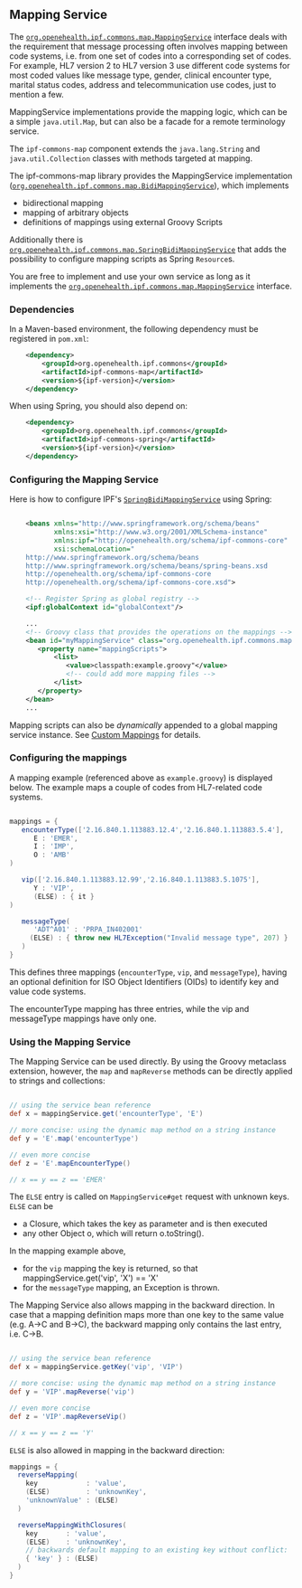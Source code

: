 ## Mapping Service

The [`org.openehealth.ipf.commons.map.MappingService`](../apidocs/org/openehealth/ipf/commons/map/MappingService.html)
interface deals with the requirement that message processing often
involves mapping between code systems, i.e. from one set of codes into a corresponding set of codes.
For example, HL7 version 2 to HL7 version 3 use different code systems for most coded values like message type, gender,
clinical encounter type, marital status codes, address and telecommunication use codes, just to mention a few.

MappingService implementations provide the mapping logic, which can be a simple `java.util.Map`, but can also be a facade for a
remote terminology service.

The `ipf-commons-map` component extends the `java.lang.String` and `java.util.Collection` classes with methods targeted at mapping.

The ipf-commons-map library provides the MappingService implementation
([`org.openehealth.ipf.commons.map.BidiMappingService`](../apidocs/org/openehealth/ipf/commons/map/BidiMappingService.html)), which implements

*  bidirectional mapping
*  mapping of arbitrary objects
*  definitions of mappings using external Groovy Scripts

Additionally there is [`org.openehealth.ipf.commons.map.SpringBidiMappingService`](../apidocs/org/openehealth/ipf/commons/map/SpringBidiMappingService.html)
that adds the possibility to configure mapping scripts as Spring `Resource`s.

You are free to implement and use your own service as long as it implements the
[`org.openehealth.ipf.commons.map.MappingService`](../apidocs/org/openehealth/ipf/commons/map/MappingService.html) interface.


### Dependencies

In a Maven-based environment, the following dependency must be registered in `pom.xml`:

```xml
    <dependency>
        <groupId>org.openehealth.ipf.commons</groupId>
        <artifactId>ipf-commons-map</artifactId>
        <version>${ipf-version}</version>
    </dependency>
```

When using Spring, you should also depend on:

```xml
    <dependency>
        <groupId>org.openehealth.ipf.commons</groupId>
        <artifactId>ipf-commons-spring</artifactId>
        <version>${ipf-version}</version>
    </dependency>
```

### Configuring the Mapping Service

Here is how to configure IPF's [`SpringBidiMappingService`](../apidocs/org/openehealth/ipf/commons/map/SpringBidiMappingService.html) using Spring:

```xml

    <beans xmlns="http://www.springframework.org/schema/beans"
           xmlns:xsi="http://www.w3.org/2001/XMLSchema-instance"
           xmlns:ipf="http://openehealth.org/schema/ipf-commons-core"
           xsi:schemaLocation="
    http://www.springframework.org/schema/beans
    http://www.springframework.org/schema/beans/spring-beans.xsd
    http://openehealth.org/schema/ipf-commons-core
    http://openehealth.org/schema/ipf-commons-core.xsd">

    <!-- Register Spring as global registry -->
    <ipf:globalContext id="globalContext"/>

    ...
    <!-- Groovy class that provides the operations on the mappings -->
    <bean id="myMappingService" class="org.openehealth.ipf.commons.map.SpringBidiMappingService">
       <property name="mappingScripts">
           <list>
              <value>classpath:example.groovy"</value>
              <!-- could add more mapping files -->
           </list>
       </property>
    </bean>
    ...

```

Mapping scripts can also be *dynamically* appended to a global mapping service instance.
See [Custom Mappings](customMappings.md) for details.


### Configuring the mappings

A mapping example (referenced above as `example.groovy`) is displayed below.
The example maps a couple of codes from HL7-related code systems.

```groovy

mappings = {
   encounterType(['2.16.840.1.113883.12.4','2.16.840.1.113883.5.4'],
      E : 'EMER',
      I : 'IMP',
      O : 'AMB'
)

   vip(['2.16.840.1.113883.12.99','2.16.840.1.113883.5.1075'],
      Y : 'VIP',
      (ELSE) : { it }
)

   messageType(
      'ADT^A01' : 'PRPA_IN402001'
     (ELSE) : { throw new HL7Exception("Invalid message type", 207) }
   )
}

```

This defines three mappings (`encounterType`, `vip`, and `messageType`), having an optional definition for
ISO Object Identifiers (OIDs) to identify key and value code systems.

The encounterType mapping has three entries, while the vip and messageType mappings have only one.


### Using the Mapping Service

The Mapping Service can be used directly. By using the Groovy metaclass extension, however, the `map` and
`mapReverse` methods can be directly applied to strings and collections:

```groovy

// using the service bean reference
def x = mappingService.get('encounterType', 'E')

// more concise: using the dynamic map method on a string instance
def y = 'E'.map('encounterType')

// even more concise
def z = 'E'.mapEncounterType()

// x == y == z == 'EMER'

```

The `ELSE` entry is called on `MappingService#get` request with unknown keys. `ELSE` can be

* a Closure, which takes the key as parameter and is then executed
* any other Object o, which will return o.toString().

In the mapping example above,

* for the `vip` mapping the key is returned, so that mappingService.get('vip', 'X') == 'X'
* for the `messageType` mapping, an Exception is thrown.


The Mapping Service also allows mapping in the backward direction.
In case that a mapping definition maps more than one key to the same value (e.g. A->C and B->C),
the backward mapping only contains the last entry, i.e. C->B.

```groovy

// using the service bean reference
def x = mappingService.getKey('vip', 'VIP')

// more concise: using the dynamic map method on a string instance
def y = 'VIP'.mapReverse('vip')

// even more concise
def z = 'VIP'.mapReverseVip()

// x == y == z == 'Y'
```

`ELSE` is also allowed in mapping in the backward direction:

```groovy
mappings = {
  reverseMapping(
    key            : 'value',
    (ELSE)         : 'unknownKey',
    'unknownValue' : (ELSE)
  )

  reverseMappingWithClosures(
    key       : 'value',
    (ELSE)    : 'unknownKey',
    // backwards default mapping to an existing key without conflict:
    { 'key' } : (ELSE)
  )
}
```


